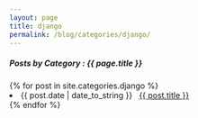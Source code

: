 ```yaml
---
layout: page
title: django
permalink: /blog/categories/django/
---
```


<h5> Posts by Category : {{ page.title }} </h5>

<div class="card">
{% for post in site.categories.django %}
 <li class="category-posts"><span>{{ post.date | date_to_string }}</span> &nbsp; <a href="{{ post.url }}">{{ post.title }}</a></li>
{% endfor %}
</div>
